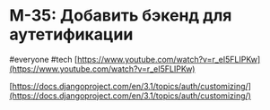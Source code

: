 # M-35: Добавить бэкенд для аутетификации
#everyone #tech 
[https://www.youtube.com/watch?v=r_eI5FLIPKw](https://www.youtube.com/watch?v=r_eI5FLIPKw)

[https://docs.djangoproject.com/en/3.1/topics/auth/customizing/](https://docs.djangoproject.com/en/3.1/topics/auth/customizing/)